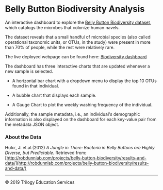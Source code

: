 # Belly Button Biodiversity Analysis

An interactive dashboard to explore the [Belly Button Biodiversity dataset](http://robdunnlab.com/projects/belly-button-biodiversity/), which catalogs the microbes that colonize human navels.

The dataset reveals that a small handful of microbial species (also called operational taxonomic units, or OTUs, in the study) were present in more than 70% of people, while the rest were relatively rare.

The live deployed webpage can be found here: [Biodiversity dashboard](https://vmratcliff.github.io/Belly_Button_Biodiversity-Analysis/)

The dashboard has three interactive charts that are updated whenever a new sample is selected.

* A horizontal bar chart with a dropdown menu to display the top 10 OTUs found in that individual.

* A bubble chart that displays each sample.

* A Gauge Chart to plot the weekly washing frequency of the individual.

Additionally, the sample metadata, i.e., an individual's demographic information is also displayed on the dashboard for each key-value pair from the metadata JSON object.



### About the Data

Hulcr, J. et al.(2012) _A Jungle in There: Bacteria in Belly Buttons are Highly Diverse, but Predictable_. Retrieved from: [http://robdunnlab.com/projects/belly-button-biodiversity/results-and-data/](http://robdunnlab.com/projects/belly-button-biodiversity/results-and-data/)

- - -

© 2019 Trilogy Education Services
